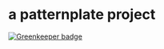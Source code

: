 # a patternplate project

[![Greenkeeper badge](https://badges.greenkeeper.io/sinnerschrader/patternplate-getting-started.svg)](https://greenkeeper.io/)
